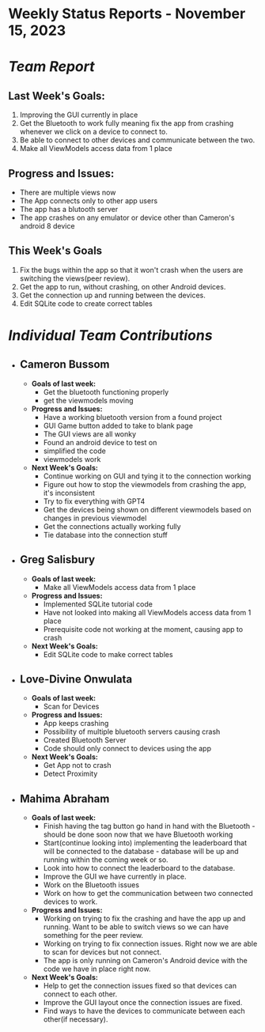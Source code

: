 # Weekly Status Reports - November 15, 2023

# *Team Report*

## Last Week's Goals:
1. Improving the GUI currently in place
2. Get the Bluetooth to work fully meaning fix the app from crashing whenever we click on a device to connect to.
3. Be able to connect to other devices and communicate between the two.
4. Make all ViewModels access data from 1 place
   
## Progress and Issues:
+ There are multiple views now
+ The App connects only to other app users
+ The app has a blutooth server
+ The app crashes on any emulator or device other than Cameron's android 8 device 


## This Week's Goals
1. Fix the bugs within the app so that it won't crash when the users are switching the views(peer review).
2. Get the app to run, without crashing, on other Android devices.
3. Get the connection up and running between the devices.
4. Edit SQLite code to create correct tables

# *Individual Team Contributions*

+ ## Cameron Bussom
    + **Goals of last week:**
      + Get the bluetooth functioning properly
      + get the viewmodels moving
    + **Progress and Issues:**
      + Have a working bluetooth version from a found project
      + GUI Game button added to take to blank page
      + The GUI views are all wonky
      + Found an android device to test on
      + simplified the code
      + viewmodels work
    + **Next Week's Goals:**
      + Continue working on GUI and tying it to the connection working
      + Figure out how to stop the viewmodels from crashing the app, it's inconsistent
      + Try to fix everything with GPT4
      + Get the devices being shown on different viewmodels based on changes in previous viewmodel
      + Get the connections actually working fully
      + Tie database into the connection stuff

+ ## Greg Salisbury 
    + **Goals of last week:**
      +  Make all ViewModels access data from 1 place
    + **Progress and Issues:**
      + Implemented SQLite tutorial code 
      + Have not looked into making all ViewModels access data from 1 place
      + Prerequisite code not working at the moment, causing app to crash
    + **Next Week's Goals:**
      + Edit SQLite code to make correct tables

+ ## Love-Divine Onwulata
    + **Goals of last week:**
      + Scan for Devices
    + **Progress and Issues:**
      + App keeps crashing
      + Possibility of multiple bluetooth servers causing crash
      + Created Bluetooth Server
      + Code should only connect to devices using the app
    + **Next Week's Goals:**
      + Get App not to crash
      + Detect Proximity

+ ## Mahima Abraham
    + **Goals of last week:**
      + Finish having the tag button go hand in hand with the Bluetooth - should be done soon now that we have Bluetooth working
      + Start(continue looking into) implementing the leaderboard that will be connected to the database - database will be up and running within the coming week or so. 
      + Look into how to connect the leaderboard to the database.
      + Improve the GUI we have currently in place.
      + Work on the Bluetooth issues
      + Work on how to get the communication between two connected devices to work. 
    + **Progress and Issues:**
      + Working on trying to fix the crashing and have the app up and running. Want to be able to switch views so we can have something for the peer review.
      + Working on trying to fix connection issues. Right now we are able to scan for devices but not connect.
      + The app is only running on Cameron's Android device with the code we have in place right now. 
    + **Next Week's Goals:**
      + Help to get the connection issues fixed so that devices can connect to each other.
      + Improve the GUI layout once the connection issues are fixed.
      + Find ways to have the devices to communicate between each other(if necessary).
    
      
